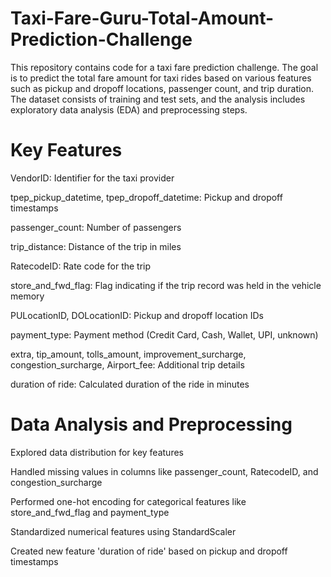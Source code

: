 # Taxi-Fare-Guru-Total-Amount-Prediction-Challenge

This repository contains code for a taxi fare prediction challenge. The goal is to predict the total fare amount for taxi rides based on various features such as pickup and dropoff locations, passenger count, and trip duration. The dataset consists of training and test sets, and the analysis includes exploratory data analysis (EDA) and preprocessing steps.

# Key Features
VendorID: Identifier for the taxi provider

tpep_pickup_datetime, tpep_dropoff_datetime: Pickup and dropoff timestamps

passenger_count: Number of passengers

trip_distance: Distance of the trip in miles

RatecodeID: Rate code for the trip

store_and_fwd_flag: Flag indicating if the trip record was held in the vehicle memory

PULocationID, DOLocationID: Pickup and dropoff location IDs

payment_type: Payment method (Credit Card, Cash, Wallet, UPI, unknown)

extra, tip_amount, tolls_amount, improvement_surcharge, congestion_surcharge, Airport_fee: Additional trip details

duration of ride: Calculated duration of the ride in minutes

# Data Analysis and Preprocessing

Explored data distribution for key features

Handled missing values in columns like passenger_count, RatecodeID, and congestion_surcharge

Performed one-hot encoding for categorical features like store_and_fwd_flag and payment_type

Standardized numerical features using StandardScaler

Created new feature 'duration of ride' based on pickup and dropoff timestamps

